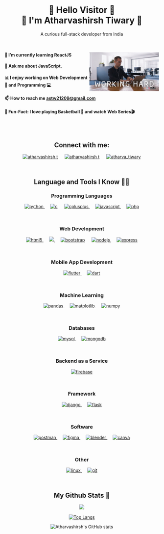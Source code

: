 <div align="center">

<h1> 👋 Hello Visitor 👋  <br> 👾 I'm Atharvashirsh Tiwary 👾</h1>
<p> A curious full-stack developer from India</p>
<br>
<div>
<img align="right" src="consulting-consultant.gif" alt="gif" width="45%"  >
<p align="left">
<h4 align="left"> 🌱 I’m currently learning ReactJS</h4>
<h4 align="left"> 💬 Ask me about JavaScript. </h4> 
<h4 align="left"> 📊 I enjoy working on Web Development 🧩 and Programming 💻 </h4>
<h4 align="left"> 📫 How to reach me <a href = "mailto: astw21209@gmail.com">astw21209@gmail.com</a> </h4>
<h4 align="left"> 🎉 Fun-Fact: I love playing Basketball 🏀 and watch Web Series🎬 </h4>
</p>    
</div>
<br>
<br>

<h2 align="center">Connect with me:</h2>

<div align="center">
    
<a href="https://linkedin.com/in/atharvashirsh-t-99648a250" target="blank"><img src="https://img.shields.io/badge/linkedin-%230077B5.svg?style=for-the-badge&logo=linkedin&logoColor=white" alt="atharvashirsh t" /></a>
    &emsp;
    <a href="mailto:astw21209@gmail.com" target="blank"><img  src="https://img.shields.io/badge/Gmail-D14836?style=for-the-badge&logo=gmail&logoColor=white" alt="atharvashirsh t" /></a>
     &emsp;
    <a href="https://twitter.com/atharva_tiwary" target="blank"><img  src="https://img.shields.io/badge/Twitter-%231DA1F2.svg?style=for-the-badge&logo=Twitter&logoColor=white" alt="atharva_tiwary" /></a>
</div>
<br>
<div align="center">
    <h2>Language and Tools I Know 👨‍💻</h2>
    <h3>Programming Languages</h3>
    <p>
         <a href="https://www.python.org" target="_blank" rel="noreferrer"> <img src="https://img.shields.io/badge/python-3670A0?style=for-the-badge&logo=python&logoColor=ffdd54" alt="python"   /> </a>
        &emsp;
        <a href="https://www.cprogramming.com/" target="_blank" rel="noreferrer"> <img src="https://img.shields.io/badge/c-%2300599C.svg?style=for-the-badge&logo=c&logoColor=white" alt="c" /></a>
        &emsp;
        <a href="https://www.w3schools.com/cpp/" target="_blank" rel="noreferrer"> <img src="https://img.shields.io/badge/c++-%2300599C.svg?style=for-the-badge&logo=c%2B%2B&logoColor=white" alt="cplusplus"/> </a>
        &emsp;
         <a href="https://developer.mozilla.org/en-US/docs/Web/JavaScript" target="_blank" rel="noreferrer"> <img src="https://img.shields.io/badge/javascript-%23323330.svg?style=for-the-badge&logo=javascript&logoColor=%23F7DF1E" alt="javascript"  /> </a>
        &emsp;
        <a href="https://www.php.net" target="_blank" rel="noreferrer"> <img src="https://img.shields.io/badge/php-%23777BB4.svg?style=for-the-badge&logo=php&logoColor=white" alt="php"  /> </a>
    </p>
    <br>
    <h3>Web Development</h3>
    <p>
         <a href="https://www.w3.org/html/" target="_blank" rel="noreferrer"> <img src="https://img.shields.io/badge/html5-%23E34F26.svg?style=for-the-badge&logo=html5&logoColor=white" alt="html5" /> </a>
        &emsp;
        <a href="https://www.w3schools.com/css/" target="_blank" rel="noreferrer"> <img src="https://img.shields.io/badge/css3-%231572B6.svg?style=for-the-badge&logo=css3&logoColor=white"  /> </a>
        &emsp;
        <a href="https://getbootstrap.com" target="_blank" rel="noreferrer"> <img src="https://img.shields.io/badge/bootstrap-%23563D7C.svg?style=for-the-badge&logo=bootstrap&logoColor=white" alt="bootstrap"  /></a> 
        &emsp;
        <a href="https://nodejs.org" target="_blank" rel="noreferrer"> <img src="https://img.shields.io/badge/node.js-6DA55F?style=for-the-badge&logo=node.js&logoColor=white" alt="nodejs"/> </a>
        &emsp;
        <a href="https://expressjs.com" target="_blank" rel="noreferrer"> <img src="https://img.shields.io/badge/express.js-%23404d59.svg?style=for-the-badge&logo=express&logoColor=%2361DAFB" alt="express" /> </a>
    </p>
    <br>
    <h3>Mobile App Development</h3>
    <p>
        <a href="https://flutter.dev" target="_blank" rel="noreferrer"> <img src="https://img.shields.io/badge/Flutter-%2302569B.svg?style=for-the-badge&logo=Flutter&logoColor=white" alt="flutter"  /> </a>
        &emsp;
         <a href="https://dart.dev" target="_blank" rel="noreferrer"> <img src="https://img.shields.io/badge/dart-%230175C2.svg?style=for-the-badge&logo=dart&logoColor=white" alt="dart" /> </a>
    </p>
    <br>
    <h3>Machine Learning</h3>
    <p>
         <a href="https://pandas.pydata.org/" target="_blank" rel="noreferrer"> <img src="https://img.shields.io/badge/pandas-%23150458.svg?style=for-the-badge&logo=pandas&logoColor=white" alt="pandas"/> </a> 
        &emsp;
        <a href="https://matplotlib.org/" target="_blank" rel="noreferrer"> <img src="https://img.shields.io/badge/Matplotlib-%23ffffff.svg?style=for-the-badge&logo=Matplotlib&logoColor=black" alt="matplotlib"/> </a>
        &emsp;
        <a href="https://numpy.org/doc/stable/" target="_blank" rel="noreferrer"> <img src="https://img.shields.io/badge/numpy-%23013243.svg?style=for-the-badge&logo=numpy&logoColor=white" alt="numpy" /> </a>
    </p>
    <br>
    <h3>Databases</h3>
    <p>
        <a href="https://www.mysql.com/" target="_blank" rel="noreferrer"> <img src="https://img.shields.io/badge/mysql-%2300f.svg?style=for-the-badge&logo=mysql&logoColor=white" alt="mysql" /> </a>
        &emsp;
        <a href="https://www.mongodb.com/" target="_blank" rel="noreferrer"> <img src="https://img.shields.io/badge/MongoDB-%234ea94b.svg?style=for-the-badge&logo=mongodb&logoColor=white" alt="mongodb"  /> </a>
    </p>
    <br>
    <h3>Backend as a Service</h3>
    <p>
        <a href="https://firebase.google.com/" target="_blank" rel="noreferrer"> <img src="https://img.shields.io/badge/firebase-%23039BE5.svg?style=for-the-badge&logo=firebase" alt="firebase"/> </a>
    </p>
    <br>
    <h3>Framework</h3>
    <p>
       <a href="https://www.djangoproject.com/" target="_blank" rel="noreferrer"> <img src="https://img.shields.io/badge/django-%23092E20.svg?style=for-the-badge&logo=django&logoColor=white" alt="django" /> </a>
        &emsp;
        <a href="https://flask.palletsprojects.com/" target="_blank" rel="noreferrer"> <img src="https://img.shields.io/badge/flask-%23000.svg?style=for-the-badge&logo=flask&logoColor=white" alt="flask"/> </a>
    </p>
    <br>
    <h3>Software</h3>
    <p>
        <a href="https://postman.com" target="_blank" rel="noreferrer"> <img src="https://img.shields.io/badge/Postman-FF6C37?style=for-the-badge&logo=postman&logoColor=white" alt="postman"  /> </a>
        &emsp;
        <a href="https://www.figma.com/" target="_blank" rel="noreferrer"> <img src="https://img.shields.io/badge/figma-%23F24E1E.svg?style=for-the-badge&logo=figma&logoColor=white" alt="figma"  /> </a>
        &emsp;
        <a href="https://www.blender.org/" target="_blank" rel="noreferrer"> <img src="https://img.shields.io/badge/blender-%23F5792A.svg?style=for-the-badge&logo=blender&logoColor=white" alt="blender"/> </a>
        &emsp;
        <a href="https://www.canva.com/" target="_blank" rel="noreferrer"> <img src="https://img.shields.io/badge/Canva-%2300C4CC.svg?style=for-the-badge&logo=Canva&logoColor=white" alt="canva" /> </a>
    </p>
    <br>
    <h3>Other</h3>
    <p>
        <a href="https://www.linux.org/" target="_blank" rel="noreferrer"> <img src="https://img.shields.io/badge/Linux-FCC624?style=for-the-badge&logo=linux&logoColor=black" alt="linux"/> </a>
        &emsp;
        <a href="https://git-scm.com/" target="_blank" rel="noreferrer"> <img src="https://img.shields.io/badge/git-%23F05033.svg?style=for-the-badge&logo=git&logoColor=white" alt="git" /> </a>
    </p>
    
</div>

<br>

<h2 align="center">My Github Stats 🤖</h2>

<p align="center">
   <img src="https://komarev.com/ghpvc/?username=atharvashirsh&label=PROFILE+VIEWS&style=flat-square&color=blue")
</p>  

<div align="center">
    
[![Top Langs](https://github-readme-stats.vercel.app/api/top-langs/?username=atharvashirsh&layout=compact&theme=midnight-purple)](https://github.com/atharvashirsh/github-readme-stats)    
    
![Atharvashirsh's GitHub stats](https://github-readme-stats.vercel.app/api?username=atharvashirsh&show_icons=true&theme=midnight-purple&count_private=true)      
     
</div>

